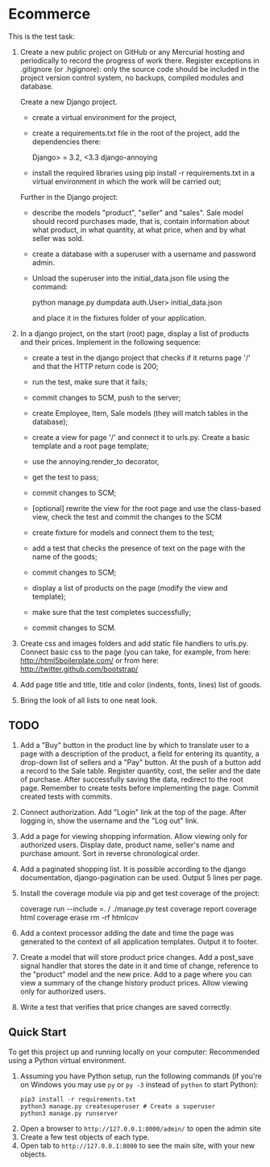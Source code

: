 # Ecommerce

This is the test task:

1. Create a new public project on GitHub or any Mercurial hosting and periodically
   to record the progress of work there. Register exceptions in .gitignore (or .hgignore):
   only the source code should be included in the project version control system,
   no backups, compiled modules and database.

   Create a new Django project.
   - create a virtual environment for the project,
   - create a requirements.txt file in the root of the project, add the dependencies there:

     Django> = 3.2, <3.3
     django-annoying

   - install the required libraries using pip install -r requirements.txt
     in a virtual environment in which the work will be carried out;
     
    Further in the Django project:
    - describe the models "product", "seller" and "sales". Sale model
      should record purchases made, that is, contain information about
      what product, in what quantity, at what price, when and by what seller
      was sold.
    - create a database with a superuser with a username and password admin.
    - Unload the superuser into the initial_data.json file using the command:

      python manage.py dumpdata auth.User> initial_data.json

      and place it in the fixtures folder of your application. 
      
1. In a django project, on the start (root) page, display a list of products
   and their prices. Implement in the following sequence:

   - create a test in the django project that checks if it returns
     page '/' and that the HTTP return code is 200;

   - run the test, make sure that it fails;

   - commit changes to SCM, push to the server;

   - create Employee, Item, Sale models (they will match
     tables in the database);

   - create a view for page '/' and connect it to urls.py.
     Create a basic template and a root page template;

   - use the annoying.render_to decorator,

   - get the test to pass;

   - commit changes to SCM;

   - [optional] rewrite the view for the root page and use the class-based view,
     check the test and commit the changes to the SCM

   - create fixture for models and connect them to the test;

   - add a test that checks the presence of text on the page
     with the name of the goods;

   - commit changes to SCM;

   - display a list of products on the page (modify the view and template);

   - make sure that the test completes successfully;

   - commit changes to SCM.
   
1. Create css and images folders and add static file handlers to urls.py.
    Connect basic css to the page (you can take, for example, from here:
    http://html5boilerplate.com/ or from here:
    http://twitter.github.com/bootstrap/

1. Add page title and title, title and color
    (indents, fonts, lines) list of goods.

1. Bring the look of all lists to one neat look.

## TODO

1. Add a "Buy" button in the product line by which to translate
    user to a page with a description of the product, a field for entering its quantity,
    a drop-down list of sellers and a "Pay" button. At the push of a button
    add a record to the Sale table. Register quantity, cost,
    the seller and the date of purchase. After successfully saving the data, redirect
    to the root page. Remember to create tests before implementing the page.
    Commit created tests with commits.
    
1. Connect authorization. Add "Login" link at the top of the page.
    After logging in, show the username and the "Log out" link.
    
1. Add a page for viewing shopping information. Allow viewing
    only for authorized users. Display date, product name,
    seller's name and purchase amount. Sort in reverse chronological order.

1. Add a paginated shopping list. It is possible according to the django documentation,
    django-pagination can be used. Output 5 lines per page.
    
1. Install the coverage module via pip and get test coverage of the project:

      coverage run --include =. / ./manage.py test
      coverage report
      coverage html
      coverage erase
      rm -rf htmlcov
1. Add a context processor adding the date and time the page was generated
     to the context of all application templates. Output it to footer.
     
1. Create a model that will store product price changes.
     Add a post_save signal handler that stores the date in it
     and time of change, reference to the "product" model and the new price. Add to
     a page where you can view a summary of the change history
     product prices. Allow viewing only for authorized users.
     
1. Write a test that verifies that price changes are saved correctly. 

## Quick Start

To get this project up and running locally on your computer:
   Recommended using a Python virtual environment.
1. Assuming you have Python setup, run the following commands (if you're on Windows you may use `py` or `py -3` instead of `python` to start Python):
   ```
   pip3 install -r requirements.txt
   python3 manage.py createsuperuser # Create a superuser
   python3 manage.py runserver
   ```
1. Open a browser to `http://127.0.0.1:8000/admin/` to open the admin site
1. Create a few test objects of each type.
1. Open tab to `http://127.0.0.1:8000` to see the main site, with your new objects.
